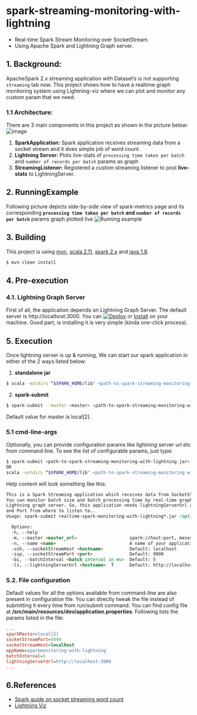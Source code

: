 # spark-streaming-monitoring-with-lightning
- Real-time Spark Stream Monitoring over SocketStream.
- Using Apache Spark and Lightning Graph server. 

## 1. Background:
ApacheSpark 2.x streaming application with Dataset’s is not supporting ```streaming``` tab now. This project shows how to have a realtime graph monitoring system using Lightning-viz where we can plot and monitor any custom param that we need.

### 1.1 Architecture:
There are 3 main components in this project as shown in the picture below:
![image](https://user-images.githubusercontent.com/22542670/27772206-f161509e-5f7a-11e7-907c-9d9b971cabe1.png)
1. **SparkApplication:** Spark application receives streaming data from a socket stream and it does simple job of word count.
2. **Lightning Server:** Plots live-stats of ```processing time taken per batch``` and ```number of records per batch``` params as graph
3. **StreamingListener:** Registered a custom streaming listener to post **live-stats** to LightningServer.

## 2. RunningExample
Following picture depicts side-by-side view of spark-metrics page and its corresponding **```processing time taken per batch``` and ```number of records per batch```** params graph plotted live
![Running example](https://user-images.githubusercontent.com/22542670/27770239-5e636fa6-5f58-11e7-8b72-28470de103dd.png)

## 3. Building
This project is using [mvn](#mvn), [scala 2.11](#scala), [spark 2.x](#spark) and [java 1.8](#java).
```sh
$ mvn clean install
```

## 4. Pre-execution
### 4.1. Lightning Graph Server
First of all, the application depends on Lightning Graph Server.
The default server is http://localhost:3000. You can [![Deploy](https://www.herokucdn.com/deploy/button.svg)](https://heroku.com/deploy?template=https://github.com/lightning-viz/lightning/tree/v1.2.1) or [Install](#lightning) on your machine. Good part, is installing it is very simple (kinda one-click process).

## 5. Execution
Once lightning server is up & running, We can start our spark application in either of the 2 ways listed below:

1. **standalone jar**
```sh
$ scala -extdirs “$SPARK_HOME/lib" <path-to-spark-streaming-monitoring-with-lightning.jar> --master <master> <cmd-line-args>
```

2. **spark-submit**
```sh
$ spark-submit --master <master> <path-to-spark-streaming-monitoring-with-lightning.jar> <cmd-line-args>
```
Default value for master is local[2].

### 5.1 cmd-line-args
Optionally, you can provide configuration params like lightning server url etc from command line.
To see the list of configurable params, just type:
```sh
$ spark-submit <path-to-spark-streaming-monitoring-with-lightning.jar> --help
OR
scala -extdirs “$SPARK_HOME/lib" <path-to-spark-streaming-monitoring-with-lightning.jar> -h
```
Help content will look something like this:
```markdown
This is a Spark Streaming application which receives data from SocketStream and does word count.
You can monitor batch size and batch processing time by real-time graph that's rendered using
Lightning graph server. So, this application needs lightningServerUrl and SocketStreamHost
and Port from where to listen to..
Usage: spark-submit realtime-spark-monitoring-with-lightning*.jar [options]

  Options:
  -h, --help
  -m, --master <master_url>                    spark://host:port, mesos://host:port, yarn, or local.
  -n, --name <name>                            A name of your application.
  -ssh, --socketStreamHost <hostname>          Default: localhost
  -ssp, --socketStreamPort <port>              Default: 9999
  -bi, --batchInterval <batch interval in ms>  Default: 5
  -ls, --lightningServerUrl <hostname>  T      Default: http://localhost:3000
```

### 5.2. File configuration
Default values for all the options available from command-line are also present in configuration file. 
You can directly tweak the file instead of submitting it every time from run/submit command.
You can find config file at **/src/main/resources/dev/application.properties**. 
Following lists the params listed in the file:
```ini
...
sparkMaster=local[2]
socketStreamPort=9999
socketStreamHost=localhost
appName=sparkmonitoring-with-lightning
batchInterval=5
lightningServerUrl=http://localhost:3000
...
```

##  6.References
- [Spark guide on socket streaming word count](https://spark.apache.org/docs/latest/streaming-programming-guide.html)
- [Lightning Viz](http://lightning-viz.org/usage/#creating)
